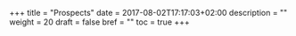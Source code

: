 +++
title = "Prospects"
date = 2017-08-02T17:17:03+02:00
description = ""
weight = 20
draft = false
bref = ""
toc = true
+++
